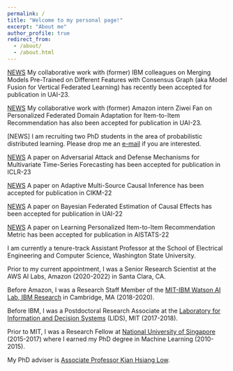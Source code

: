 ```yaml
---
permalink: /
title: "Welcome to my personal page!"
excerpt: "About me"
author_profile: true
redirect_from: 
  - /about/
  - /about.html
---
```


[NEWS](https://htnghia87.github.io/publication/uai23a) My collaborative work with (former) IBM colleagues on Merging Models Pre-Trained on Different Features with Consensus Graph (aka Model Fusion for Vertical Federated Learning) has recently been accepted for publication in UAI-23.

[NEWS](https://htnghia87.github.io/publication/uai23b) My collaborative work with (former) Amazon intern Ziwei Fan on Personalized Federated Domain Adaptation for Item-to-Item Recommendation has also been accepted for publication in UAI-23. 

[NEWS] I am recruiting two PhD students in the area of probabilistic distributed learning. Please drop me an [e-mail](mailto:trongnghia.hoang@wsu.edu) if you are interested. 

[NEWS](https://htnghia87.github.io/publication/iclr23) A paper on Adversarial Attack and Defense Mechanisms for Multivariate Time-Series Forecasting has been accepted for publication in ICLR-23

[NEWS](https://htnghia87.github.io/publication/cikm22) A paper on Adaptive Multi-Source Causal Inference has been accepted for publication in CIKM-22

[NEWS](https://htnghia87.github.io/publication/uai22) A paper on Bayesian Federated Estimation of Causal Effects has been accepted for publication in UAI-22

[NEWS](https://htnghia87.github.io/publication/aistats22) A paper on Learning Personalized Item-to-Item Recommendation Metric has been accepted for publication in AISTATS-22

I am currently a tenure-track Assistant Professor at the School of Electrical Engineering and Computer Science, Washington State University. 

Prior to my current appointment, I was a Senior Research Scientist at the AWS AI Labs, Amazon (2020-2022) in Santa Clara, CA.

Before Amazon, I was a Research Staff Member of the [MIT-IBM Watson AI Lab, IBM Research](https://mitibmwatsonailab.mit.edu/people/nghia-hoang/) in Cambridge, MA (2018-2020).

Before IBM, I was a Postdoctoral Research Associate at the [Laboratory for Information and Decision Systems](https://lids.mit.edu/) (LIDS), MIT (2017-2018). 

Prior to MIT, I was a Research Fellow at [National University of Singapore](https://nus.edu.sg/) (2015-2017) where I earned my PhD degree in Machine Learning (2010-2015). 

My PhD adviser is [Associate Professor Kian Hsiang Low](http://www.comp.nus.edu.sg/~lowkh).